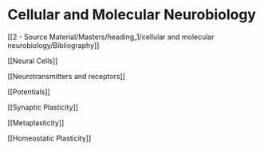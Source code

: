 # Cellular and Molecular Neurobiology

[[2 - Source Material/Masters/heading_1/cellular and molecular neurobiology/Bibliography]]

[[Neural Cells]]

[[Neurotransmitters and receptors]]

[[Potentials]]

[[Synaptic Plasticity]]

[[Metaplasticity]]

[[Homeostatic Plasticity]]